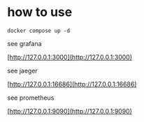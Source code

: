 # how to use

```
docker compose up -d
```

see grafana

[http://127.0.0.1:3000](http://127.0.0.1:3000)


see jaeger

[http://127.0.0.1:16686](http://127.0.0.1:16686)

see prometheus

[http://127.0.0.1:9090](http://127.0.0.1:9090)